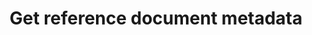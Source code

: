 ---
title: Get reference document metadata
excerpt: Get download URL and other metadata for a reference document.
api:
  file: configuration-4.json
  operationId: get-reference-document
deprecated: false
hidden: false
metadata:
  title: ''
  description: ''
  robots: index
next:
  description: ''
---